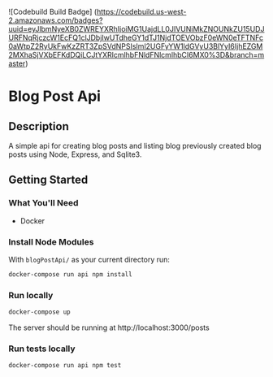 ![Codebuild Build Badge]
(https://codebuild.us-west-2.amazonaws.com/badges?uuid=eyJlbmNyeXB0ZWREYXRhIjoiMG1UajdLL0JIVUNiMkZNOUNkZU15UDJURFNqRjczcW1EcFQ1clJDbjIwUTdheGY1dTJ1NjdTOEVObzF0eWN0eTFTNFc0aWtpZ2RyUkFwKzZRT3ZpSVdNPSIsIml2UGFyYW1ldGVyU3BlYyI6IjhEZGM2MXhaSjVXbEFKdDQiLCJtYXRlcmlhbFNldFNlcmlhbCI6MX0%3D&branch=master)
# Blog Post Api

## Description

A simple api for creating blog posts and listing blog previously created blog posts using Node, Express, and Sqlite3.

## Getting Started

### What You'll Need

- Docker

### Install Node Modules

With `blogPostApi/` as your current directory run:

```bash
docker-compose run api npm install
```

### Run locally

```bash
docker-compose up
```

The server should be running at http://localhost:3000/posts

### Run tests locally

```bash
docker-compose run api npm test
```
